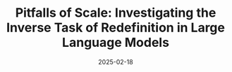 ---
title: "Pitfalls of Scale: Investigating the Inverse Task of Redefinition in Large Language Models"
authors:
- Elena Stringli
- Maria Lymperaiou
- Giorgos Filandrianos
- Athanasios Voulodimos
- Giorgos Stamou

date: "2025-02-18"

publication: "ACL 2025"

links:
    pdf: https://arxiv.org/abs/2502.12821
---